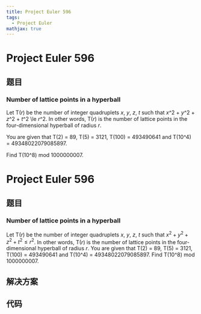 ```yaml
---
title: Project Euler 596
tags:
  - Project Euler
mathjax: true
---
```

<escape><!-- more --></escape>
    
# Project Euler 596
## 题目
### Number of lattice points in a hyperball

Let T(<var>r</var>) be the number of integer quadruplets <var>x</var>, <var>y</var>, <var>z</var>, <var>t</var> such that <var>x</var>^2 + <var>y</var>^2 + <var>z</var>^2 + <var>t</var>^2 \le <var>r</var>^2. In other words, T(<var>r</var>) is the number of lattice points in the four-dimensional hyperball of radius <var>r</var>.

You are given that T(2) = 89, T(5) = 3121, T(100) = 493490641 and T(10^4) = 49348022079085897.

Find T(10^8) mod 1000000007.


# Project Euler 596
## 题目
### Number of lattice points in a hyperball

Let T($r$) be the number of integer quadruplets $x$, $y$, $z$, $t$ such that $x^2+y^2+z^2+t^2 \le r^2$. In other words, T($r$) is the number of lattice points in the four-dimensional hyperball of radius $r$.
You are given that T(2) = 89, T(5) = 3121, T(100) = 493490641 and T(10^4) = 49348022079085897.
Find T(10^8) mod 1000000007.


## 解决方案


## 代码


